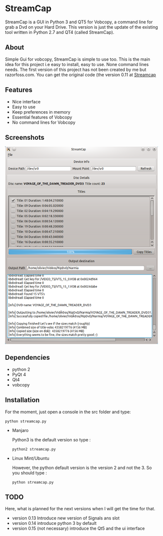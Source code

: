 # StreamCap

StreamCap is a GUI in Python 3 and QT5 for Vobcopy, a command line for grab a Dvd on your Hard Drive. This version is 
just the update of the existing tool written in Python 2.7 and QT4 (called StreamCap). 

About
-----

Simple Gui for vobcopy, StreamCap is simple to use too. This is the main idea for this project i.e easy to install, easy
 to use. None command lines needs. 
 The first version of this project has not been created by me but razorfoss.com. You can get the original code (the 
 version 0.11 at <a href = http://sourceforge.net/projects/streamcap/> Streamcap </a>
 
Features
--------

* Nice interface
* Easy to use
* Keep preferences in memory
* Essential features of Vobcopy
* No command lines for Vobcopy

Screenshots
-----------

<img src="streamcap/images/streamcap.png" alt="Streamcap" width="750">

Dependencies
------------

* python 2
* PyQt 4
* Qt4
* vobcopy

Installation
------------

For the moment, just open a console in the src folder and type:

```
python streamcap.py
```

* Manjaro

    Python3 is the default version so type :
    ```
    python2 streamcap.py
    ```
    
* Linux Mint/Ubuntu
    
    However, the python default version is the version 2 and not the 3. So you should type :
    
    ```
    python streamcap.py
    ```
  
TODO
----

Here, what is planned for the next versions when I will get the time for that.

* version 0.13 Introduce new version of Signals ans slot
* version 0.14 introduce python 3 by default
* version 0.15 (not necessary) introduce the Qt5 and the ui interface

